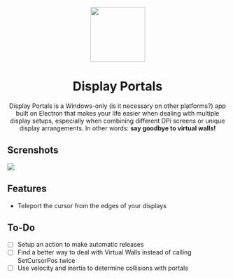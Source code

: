 <p align="center">
  <img src="data/logo.png" width="125">
</p>

<div align="center">
  <h1>Display Portals</h1>
  <p>
Display Portals is a Windows-only (is it necessary on other platforms?) app built on Electron that makes your life easier when dealing with multiple display setups, especially when combining different DPi screens or unique display arrangements. In other words: <b>say goodbye to virtual walls!</b></P>
</div>

## Screnshots

<img src="data/app.gif">

## Features

- Teleport the cursor from the edges of your displays

## To-Do

- [ ] Setup an action to make automatic releases
- [ ] Find a better way to deal with Virtual Walls instead of calling SetCursorPos twice
- [ ]  Use velocity and inertia to determine collisions with portals